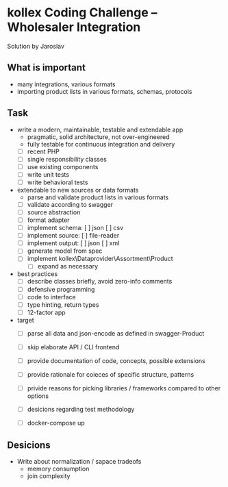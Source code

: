 # kollex Coding Challenge – Wholesaler Integration

Solution by Jaroslav

## What is important

- many integrations, various formats
- importing product lists in various formats, schemas, protocols

## Task

- write a modern, maintainable, testable and extendable app
    - pragmatic, solid architecture, not over-engineered
    - fully testable for continuous integration and delivery 
    - [ ] recent PHP
    - [ ] single responsibility classes
    - [ ] use existing components
    - [ ] write unit tests
    - [ ] write behavioral tests
- extendable to new sources or data formats
    - parse and validate product lists in various formats
    - [ ] validate according to swagger
    - [ ] source abstraction
    - [ ] format adapter
    - [ ] implement schema: [ ] json [ ] csv 
    - [ ] implement source: [ ] file-reader
    - [ ] implement output: [ ] json [ ] xml
    - [ ] generate model from spec
    - [ ] implement kollex\Dataprovider\Assortment\Product
        - [ ] expand as necessary
- best practices
   - [ ] describe classes briefly, avoid zero-info comments
   - [ ] defensive programming
   - [ ] code to interface
   - [ ] type hinting, return types
   - [ ] 12-factor app
- target
  - [ ] parse all data and json-encode as defined in swagger-Product
  - [ ] skip elaborate API / CLI frontend
  - [ ] provide documentation of code, concepts, possible extensions
  - [ ] provide rationale for coieces of specific structure, patterns
  - [ ] privide reasons for picking libraries / frameworks compared to other options 
  - [ ] desicions regarding test methodology
  - [ ] docker-compose up


## Desicions

- Write about normalization / sapace tradeofs
    - memory consumption
    - join complexity
